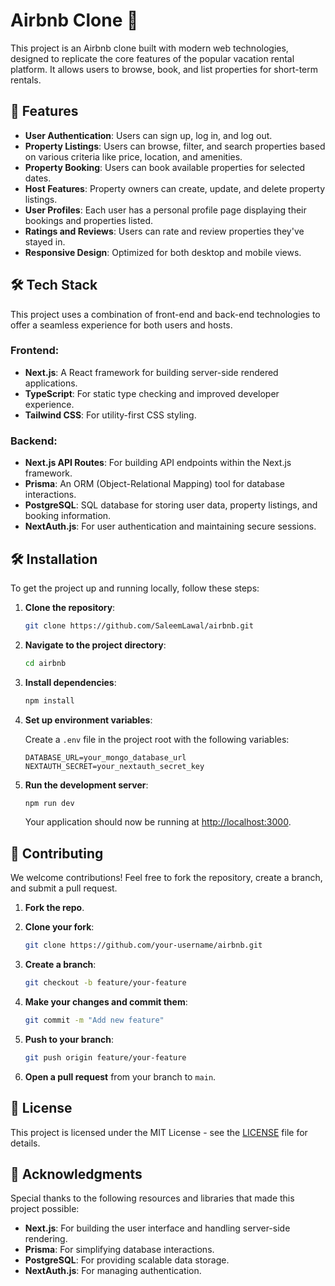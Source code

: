 # Airbnb Clone 🏡

This project is an Airbnb clone built with modern web technologies, designed to replicate the core features of the popular vacation rental platform. It allows users to browse, book, and list properties for short-term rentals.

## 🚀 Features

- **User Authentication**: Users can sign up, log in, and log out.
- **Property Listings**: Users can browse, filter, and search properties based on various criteria like price, location, and amenities.
- **Property Booking**: Users can book available properties for selected dates.
- **Host Features**: Property owners can create, update, and delete property listings.
- **User Profiles**: Each user has a personal profile page displaying their bookings and properties listed.
- **Ratings and Reviews**: Users can rate and review properties they've stayed in.
- **Responsive Design**: Optimized for both desktop and mobile views.

## 🛠️ Tech Stack

This project uses a combination of front-end and back-end technologies to offer a seamless experience for both users and hosts.

### Frontend:

- **Next.js**: A React framework for building server-side rendered applications.
- **TypeScript**: For static type checking and improved developer experience.
- **Tailwind CSS**: For utility-first CSS styling.

### Backend:

- **Next.js API Routes**: For building API endpoints within the Next.js framework.
- **Prisma**: An ORM (Object-Relational Mapping) tool for database interactions.
- **PostgreSQL**: SQL database for storing user data, property listings, and booking information.
- **NextAuth.js**: For user authentication and maintaining secure sessions.

## 🛠️ Installation

To get the project up and running locally, follow these steps:

1. **Clone the repository**:

   ```bash
   git clone https://github.com/SaleemLawal/airbnb.git
   ```

2. **Navigate to the project directory**:

   ```bash
   cd airbnb
   ```

3. **Install dependencies**:

   ```bash
   npm install
   ```

4. **Set up environment variables**:

   Create a `.env` file in the project root with the following variables:

   ```plaintext
   DATABASE_URL=your_mongo_database_url
   NEXTAUTH_SECRET=your_nextauth_secret_key
   ```

5. **Run the development server**:

   ```bash
   npm run dev
   ```

   Your application should now be running at [http://localhost:3000](http://localhost:3000).

## 🤝 Contributing

We welcome contributions! Feel free to fork the repository, create a branch, and submit a pull request.

1. **Fork the repo**.
2. **Clone your fork**:

   ```bash
   git clone https://github.com/your-username/airbnb.git
   ```

3. **Create a branch**:

   ```bash
   git checkout -b feature/your-feature
   ```

4. **Make your changes and commit them**:

   ```bash
   git commit -m "Add new feature"
   ```

5. **Push to your branch**:

   ```bash
   git push origin feature/your-feature
   ```

6. **Open a pull request** from your branch to `main`.

## 🌟 License

This project is licensed under the MIT License - see the [LICENSE](LICENSE) file for details.

## 🎉 Acknowledgments

Special thanks to the following resources and libraries that made this project possible:
- **Next.js**: For building the user interface and handling server-side rendering.
- **Prisma**: For simplifying database interactions.
- **PostgreSQL**: For providing scalable data storage.
- **NextAuth.js**: For managing authentication.
